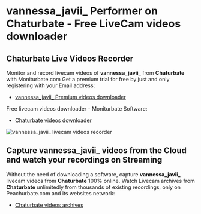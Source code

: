 # vannessa_javii_ Performer on Chaturbate - Free LiveCam videos downloader

## Chaturbate Live Videos Recorder

Monitor and record livecam videos of **vannessa_javii_** from **Chaturbate** with Moniturbate.com
Get a premium trial for free by just and only registering with your Email address:
* [vannessa_javii_ Premium videos downloader](https://moniturbate.com/request-demo-licence-key.html)

Free livecam videos downloader - Moniturbate Software:
* [Chaturbate videos downloader](https://moniturbate.com/moniturbate-download-software.html)

![vannessa_javii_ livecam videos recorder](https://peachurnet.com/templates/moniturbate-software.png)


## Capture vannessa_javii_ videos from the Cloud and watch your recordings on Streaming

Without the need of downloading a software, capture **vannessa_javii_** livecam videos from **Chaturbate** 100% online.
Watch Livecam archives from **Chaturbate** unlimitedly from thousands of existing recordings, only on Peachurbate.com and its websites network:
* [Chaturbate videos archives](https://peachurnet.com/)